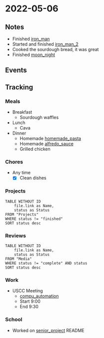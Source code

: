 # 2022-05-06
## Notes
- Finished [iron_man](../Media/Movies/iron_man.md)
- Started and finished [iron_man_2](../Media/Movies/iron_man_2.md)
- Cooked the sourdough bread, it was great
- Finished [moon_night](../Media/Shows/moon_night.md)

## Events

## Tracking
### Meals
- Breakfast
	- Sourdough waffles
- Lunch
	- Cava
- Dinner
	- Homemade [homemade_pasta](homemade_pasta.md)
	- Homemade [alfredo_sauce](../Food/Recipes/alfredo_sauce.md)
	- Grilled chicken

### Chores
- Any time
	- [x] Clean dishes

### Projects
```dataview
TABLE WITHOUT ID
	file.link as Name,
	status as Status
FROM "Projects"
WHERE status != "finished"
SORT status desc
```

### Reviews
```dataview
TABLE WITHOUT ID
	file.link as Name,
	status as Status
FROM "Media"
WHERE status != "complete" AND status
SORT status desc
```

### Work
- USCC Meeting
	- [compu_automation](../Projects/compu_automation.md)
	- Start 9:00
	- End 9:30

### School
- Worked on [senior_project](../Projects/senior_project.md) README

